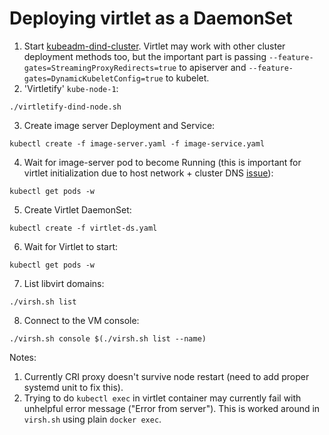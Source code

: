 # Deploying virtlet as a DaemonSet

1. Start [kubeadm-dind-cluster](https://github.com/Mirants/kubeadm-dind-cluster).
   Virtlet may work with other cluster deployment methods too,
   but the important part is passing
   `--feature-gates=StreamingProxyRedirects=true` to apiserver and
   `--feature-gates=DynamicKubeletConfig=true` to kubelet.
2. 'Virtletify' `kube-node-1`:
```
./virtletify-dind-node.sh
```
3. Create image server Deployment and Service:
```
kubectl create -f image-server.yaml -f image-service.yaml
```
4. Wait for image-server pod to become Running (this is important for virtlet initialization due to host network + cluster DNS [issue](https://github.com/kubernetes/kubernetes/issues/17406)):
```
kubectl get pods -w
```
5. Create Virtlet DaemonSet:
```
kubectl create -f virtlet-ds.yaml
```
6. Wait for Virtlet to start:
```
kubectl get pods -w
```
7. List libvirt domains:
```
./virsh.sh list
```
8. Connect to the VM console:
```
./virsh.sh console $(./virsh.sh list --name)
```

Notes:

1. Currently CRI proxy doesn't survive node restart (need to add proper systemd unit to fix this).
2. Trying to do `kubectl exec` in virtlet container may currently fail with unhelpful error message ("Error from server"). This is worked around in `virsh.sh` using plain `docker exec`.
